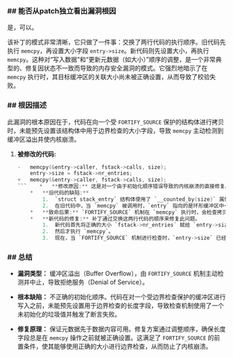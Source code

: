 ### **## 能否从patch独立看出漏洞根因**
是，可以。

该补丁的模式非常清晰，它只做了一件事：交换了两行代码的执行顺序。旧代码先执行 `memcpy`，再设置大小字段 `entry->size`。新代码则先设置大小，再执行 `memcpy`。这种对“写入数据”和“更新元数据（如大小）”顺序的调整，是一个非常典型的、修复因状态不一致而导致的内存安全漏洞的模式。它强烈地暗示了在 `memcpy` 执行时，其目标缓冲区的关联大小尚未被正确设置，从而导致了校验失败。

### **## 根因描述**

此漏洞的根本原因在于，代码在向一个受 `FORTIFY_SOURCE` 保护的结构体进行拷贝时，未能预先设置该结构体中用于边界检查的大小字段，导致 `memcpy` 主动检测到缓冲区溢出并使内核崩溃。

1.  **被修改的代码:**
    ```c
    -	memcpy(&entry->caller, fstack->calls, size);
    	entry->size = fstack->nr_entries;
    +	memcpy(&entry->caller, fstack->calls, size);
    ```    *   **修改原因:** 这是对一个由于初始化顺序错误导致的内核崩溃的直接修复。
        *   **旧代码的缺陷:**
            1.  `struct stack_entry` 结构体使用了 `__counted_by(size)` 属性来标记其 `caller` 成员，这是一个用于 `FORTIFY_SOURCE` 编译时增强的特性。它告诉编译器，任何对 `caller` 的 `memcpy` 操作，其长度都不能超过 `entry->size` 字段的值。
            2.  在旧代码中，当 `memcpy` 被调用时，`entry` 指向的是环形缓冲区中一块新的、但内容是旧的内存。因此，`entry->size` 包含的是一个未初始化的、不确定的垃圾值（根据官方描述，在某些情况下这个值恰好是 0）。
        *   **致命后果:** `FORTIFY_SOURCE` 机制在 `memcpy` 执行时，会检查拷贝的长度 (`size`) 是否大于 `entry->size` 的值。由于 `entry->size` 此时为 0 或某个不相关的垃圾值，而 `size` 是一个有效的正数，这个检查会立即失败，`memcpy` 会主动触发一个缓冲区溢出警告并调用 `panic`，导致内核崩溃。
        *   **新代码的修复:** 补丁通过交换这两行代码的顺序来修复此问题。
            1.  新代码首先将正确的大小 `fstack->nr_entries` 赋给 `entry->size`。
            2.  然后才执行 `memcpy`。
            3.  现在，当 `FORTIFY_SOURCE` 机制进行检查时，`entry->size` 已经包含了正确的、与拷贝长度 `size` 相匹配的值，检查会顺利通过。

### **## 总结**

*   **漏洞类型：**
    缓冲区溢出（Buffer Overflow），由 `FORTIFY_SOURCE` 机制主动检测并中止，导致拒绝服务（Denial of Service）。

*   **根本缺陷：**
    不正确的初始化顺序。代码在对一个受边界检查保护的缓冲区进行写入之前，未能预先设置用于边界检查的长度字段，导致检查机制使用了一个未初始化的垃圾值并触发了断言失败。

*   **修复原理：**
    保证元数据先于数据内容可用。修复方案通过调整顺序，确保长度字段总是在 `memcpy` 操作之前就被正确设置。这满足了 `FORTIFY_SOURCE` 的前置条件，使其能够使用正确的大小进行边界检查，从而防止了内核崩溃。